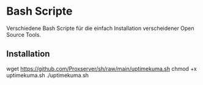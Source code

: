 # Bash Scripte

Verschiedene Bash Scripte für die einfach Installation verscheidener Open Source Tools.

## Installation

wget https://github.com/Proxserver/sh/raw/main/uptimekuma.sh 
chmod +x uptimekuma.sh 
./uptimekuma.sh
